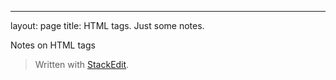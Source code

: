 ---
layout: page
title: HTML tags. Just some notes.

Notes on HTML tags


> Written with [StackEdit](https://stackedit.io/). 


































































































